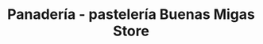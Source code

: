 ---
title: "Panadería - pastelería Buenas Migas Store"
url: /cangas-do-morrazo/panaderia-pasteleria-buenas-migas-store/
shop: Bäckerei
---